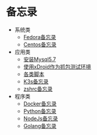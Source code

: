 # 备忘录
- 系统类
  - [Fedora备忘录](linux/Fedora备忘录.md)
  - [Centos备忘录](linux/Centos备忘录.md)
- 应用类
  - [安装Mysql5.7](linux/mysql/Mysql57Install.md)
  - [使用xDroid作为抓包测试环境](linux/Android/使用xDroid作为抓包测试环境.md)
  - [各类脚本](linux/各类脚本.md)
  - [K3s备忘录](software/K3s备忘录.md)
  - [zshrc备忘录](linux/zshrc.md)
- 程序类
  - [Docker备忘录](linux/Docker备忘录.md)
  - [Python备忘录](software/Python备忘录.md)
  - [NodeJs备忘录](software/nodejs备忘录.md)
  - [Golang备忘录](program/golang/备忘录.md)